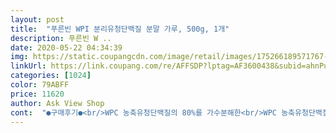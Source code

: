 ```yaml
---
layout: post 
title:  "푸른빈 WPI 분리유청단백질 분말 가루, 500g, 1개" 
description: 푸른빈 W ..
date: 2020-05-22 04:34:39 
img: https://static.coupangcdn.com/image/retail/images/175266189571767-8ffd3721-eb43-4f15-92d4-e9f9a4a7a1a0.jpg 
linkUrl: https://link.coupang.com/re/AFFSDP?lptag=AF3600438&subid=ahnPublicAsk&pageKey=273875262&itemId=864027509&vendorItemId=5189980069&traceid=V0-113-741d70d232f95c9b 
categories: [1024] 
color: 79ABFF 
price: 11620 
author: Ask View Shop 
cont:  "●구매후기●<br/>WPC 농축유청단백질의 80%를 가수분해한<br/>WPC 농축유청단백질이라고 해서<br/>​<br/>가장 많이 먹는 그런 가성비 좋은 단백질이래요<br/>걱정돼서 프로틴을 먹어볼까 하며 알아보다가<br/>그래서 별점4개에요<br/>그래서 임신두하구 출산이 마침 여름때라 면역력에 유청이좋다하여<br/>그리고 WPH 가수분해유청단백질은<br/>그리고 마지막으로 제가 선택한<br/>근육이 생기려면 단백질과 필수 아미노산 류신이<br/>기본적으로 음식물 섭취를 줄이는 탓에... <br/>.<br/><br/>꼭 필요하다고 하는데 유청단백질 안에는<br/>꾸준히 먹고 다시쓸게요^^<br/>나이가 한살한살 들수록 단백질 섭취가 중요하데요!근데.<br/>.<br/> 유청단백질에도 종류가 여러가지 있더라구요.<br/><br/>다른거랑 먹어보지는 않았는데 우유랑 딱<br/>다먹구 두번째 구입이에요<br/>다이어트를 쫌.<br/>.<br/> 건강하게 하지 않아서 그런지.<br/>.<br/><br/>단백질 성분만 쏘옥 뽑아 놓은 건데요.<br/><br/>단백질 프로틴 종류도 많고 알아보던 중에<br/>머리카락도 많이 빠지고 얇아진 것 같고<br/>먹기두좋구 ^^<br/>면연력으로인해 붉은반점  나타나거든요<br/>뭔가 제 몸에 단백질이 부족하다는 느낌이 들어서<br/>아직 효과는 모르겠지만  뭐든 꾸준히 먹어야 효과를보니<br/>암의 치료효과가 있고 글루타티온이 들어 있어<br/>어제도 오늘도 내일도 다이어트하느라<br/>여름 다가올때쯤 알수있겠죠?<br/>우리가 쉽게 마시는 우유에 생기는 하얀 막이래요<br/>우유랑 먹기 젤좋구요<br/>유청단백질을 80% 이상까지 농축한 것으로<br/>유청단백질이 뭔가 하니<br/>유청단백질이 인기가 많더라구요.<br/><br/>유통기한도 넉넉해서 좋아요 맛도괜찮아요!!<br/>이 모든게 들어 있데요!!유청단백질은 포만감을 주고 대사량을 증가시켜<br/>제가  임산부인데 전에 면역력이 약해 여름다가올때쯤<br/>제품으로 소화가 빠르다고 합니다.<br/><br/>지방이 적어서 다이어트 하시는 분들한테 좋아요!<br/>찾게돼 시켜 꾸준히 먹었어요<br/>체중감소 효과가 있구요 근육량도 증가되고<br/>추출해서 만든 제품이라 단백질만 섭취할 수 있구요<br/>키토제닉 빵 만들려고 구입했어요.<br/> 단백질 파우더가 원래 가격대가 쎄서 살까 말까 고민했지만 단백질 파우더 활용 할곳이 많기 때문에 구입해봤는데 너무 잘 사용 중 입니다.<br/> 설탕 무첨가라 너무 좋고, 저탄수 빵 만들댇 완전 좋아요! 유튜버 맛리 님 영상보고 치킨도 따라 만들었는데 이 제품 오나전 괜춘!!! 너무 대용량 구매하기 망설여지는 분들 이제품 구입하시면 진짜 만족 하실거예요! 스푼도 따로 들어있긴한데 저는 굳이 사용 안하고, 패키지가 진짜 괜찮은 듯 해요! 깔끔하고 눈에 확 들어오는? 그냥 사세요 ㅠㅠ<br/>특히 우유가 잘 소화안되시는 분들에게 좋구요.<br/><br/>푸른빈 WPI 분리유청단백질은 우유안에 유청단백질만<br/>푸른빈 WPI 분리유청단백질을 구매했어요!<br/>푸른빈 WPI 유청단백질을 챙겨 먹으려구요!<br/>항산화에도 좋다고 합니다^^<br/>혹시나 살 안에 숨겨진 저의 근육들을 잃을까<br/>" 
---
```

